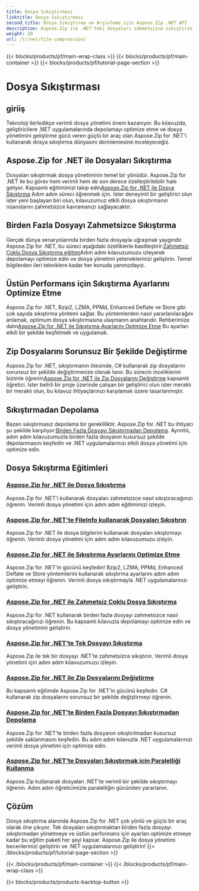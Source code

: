 ```yaml
---
title: Dosya Sıkıştırması
linktitle: Dosya Sıkıştırması
second_title: Dosya Sıkıştırma ve Arşivleme için Aspose.Zip .NET API
description: Aspose.Zip ile .NET'teki dosyaları zahmetsizce sıkıştırın! Optimum sıkıştırma ayarları için Bzip2, LZMA, PPMd, Deflate ve Store yöntemlerini kullanarak adım adım dosya yönetimini öğrenin.
weight: 20
url: /tr/net/file-compression/
---
```


{{< blocks/products/pf/main-wrap-class >}}
{{< blocks/products/pf/main-container >}}
{{< blocks/products/pf/tutorial-page-section >}}

# Dosya Sıkıştırması


## giriiş

Teknoloji ilerledikçe verimli dosya yönetimi önem kazanıyor. Bu kılavuzda, geliştiricilere .NET uygulamalarında depolamayı optimize etme ve dosya yönetimini geliştirme gücü veren güçlü bir araç olan Aspose.Zip for .NET'i kullanarak dosya sıkıştırma dünyasını derinlemesine inceleyeceğiz.

## Aspose.Zip for .NET ile Dosyaları Sıkıştırma
 Dosyaları sıkıştırmak dosya yönetiminin temel bir yönüdür. Aspose.Zip for .NET ile bu görev hem verimli hem de son derece özelleştirilebilir hale geliyor. Kapsamlı eğitimimizi takip edin[Aspose.Zip for .NET ile Dosya Sıkıştırma](./compress-file/) Adım adım süreci öğrenmek için. İster deneyimli bir geliştirici olun ister yeni başlayan biri olun, kılavuzumuz etkili dosya sıkıştırmanın nüanslarını zahmetsizce kavramanızı sağlayacaktır.

## Birden Fazla Dosyayı Zahmetsizce Sıkıştırma
 Gerçek dünya senaryolarında birden fazla dosyayla uğraşmak yaygındır. Aspose.Zip for .NET, bu süreci aşağıdaki özelliklerle basitleştirir:[Zahmetsiz Çoklu Dosya Sıkıştırma eğitimi](./compress-multiple-files/)Adım adım kılavuzumuzu izleyerek depolamayı optimize edin ve dosya yönetimi yeteneklerinizi geliştirin. Temel bilgilerden ileri tekniklere kadar her konuda yanınızdayız.

## Üstün Performans için Sıkıştırma Ayarlarını Optimize Etme
 Aspose.Zip for .NET, Bzip2, LZMA, PPMd, Enhanced Deflate ve Store gibi çok sayıda sıkıştırma yöntemi sağlar. Bu yöntemlerden nasıl yararlanılacağını anlamak, optimum dosya sıkıştırmasına ulaşmanın anahtarıdır. Rehberimize dalın[Aspose.Zip for .NET ile Sıkıştırma Ayarlarını Optimize Etme](./optimizing-compression-settings/) Bu ayarları etkili bir şekilde keşfetmek ve uygulamak.

## Zip Dosyalarını Sorunsuz Bir Şekilde Değiştirme
 Aspose.Zip for .NET, sıkıştırmanın ötesinde, C# kullanarak zip dosyalarını sorunsuz bir şekilde değiştirmenize olanak tanır. Bu sürecin inceliklerini bizimle öğrenin[Aspose.Zip for .NET ile Zip Dosyalarını Değiştirme](./modifying-zip-files/) kapsamlı öğretici. İster belirli bir proje üzerinde çalışan bir geliştirici olun ister meraklı bir meraklı olun, bu kılavuz ihtiyaçlarınızı karşılamak üzere tasarlanmıştır.

## Sıkıştırmadan Depolama
Bazen sıkıştırmasız depolama bir gerekliliktir. Aspose.Zip for .NET bu ihtiyacı şu şekilde karşılıyor:[Birden Fazla Dosyayı Sıkıştırmadan Depolama](./store-multiple-files-no-compression/). Ayrıntılı, adım adım kılavuzumuzla birden fazla dosyanın kusursuz şekilde depolanmasını keşfedin ve .NET uygulamalarınızı etkili dosya yönetimi için optimize edin.

## Dosya Sıkıştırma Eğitimleri
### [Aspose.Zip for .NET ile Dosya Sıkıştırma](./compress-file/)
Aspose.Zip for .NET'i kullanarak dosyaları zahmetsizce nasıl sıkıştıracağınızı öğrenin. Verimli dosya yönetimi için adım adım eğitimimizi izleyin.
### [Aspose.Zip for .NET'te FileInfo kullanarak Dosyaları Sıkıştırın](./compress-files-fileinfo/)
Aspose.Zip for .NET ile dosya bilgilerini kullanarak dosyaları sıkıştırmayı öğrenin. Verimli dosya yönetimi için adım adım kılavuzumuzu izleyin.
### [Aspose.Zip for .NET ile Sıkıştırma Ayarlarını Optimize Etme](./optimizing-compression-settings/)
Aspose.Zip for .NET'in gücünü keşfedin! Bzip2, LZMA, PPMd, Enhanced Deflate ve Store yöntemlerini kullanarak sıkıştırma ayarlarını adım adım optimize etmeyi öğrenin. Verimli dosya sıkıştırmayla .NET uygulamalarınızı geliştirin.
### [Aspose.Zip for .NET ile Zahmetsiz Çoklu Dosya Sıkıştırma](./compress-multiple-files/)
Aspose.Zip for .NET kullanarak birden fazla dosyayı zahmetsizce nasıl sıkıştıracağınızı öğrenin. Bu kapsamlı kılavuzla depolamayı optimize edin ve dosya yönetimini geliştirin.
### [Aspose.Zip for .NET'te Tek Dosyayı Sıkıştırma](./compress-single-file/)
Aspose.Zip ile tek bir dosyayı .NET'te zahmetsizce sıkıştırın. Verimli dosya yönetimi için adım adım kılavuzumuzu izleyin.
### [Aspose.Zip for .NET ile Zip Dosyalarını Değiştirme](./modifying-zip-files/)
Bu kapsamlı eğitimde Aspose.Zip for .NET'in gücünü keşfedin. C# kullanarak zip dosyalarını sorunsuz bir şekilde değiştirmeyi öğrenin.
### [Aspose.Zip for .NET'te Birden Fazla Dosyayı Sıkıştırmadan Depolama](./store-multiple-files-no-compression/)
Aspose.Zip for .NET'te birden fazla dosyanın sıkıştırılmadan kusursuz şekilde saklanmasını keşfedin. Bu adım adım kılavuzla .NET uygulamalarınızı verimli dosya yönetimi için optimize edin.
### [Aspose.Zip for .NET'te Dosyaları Sıkıştırmak için Paralelliği Kullanma](./using-parallelism-compress-files/)
Aspose.Zip kullanarak dosyaları .NET'te verimli bir şekilde sıkıştırmayı öğrenin. Adım adım öğreticimizle paralelliğin gücünden yararlanın.

## Çözüm
Dosya sıkıştırma alanında Aspose.Zip for .NET çok yönlü ve güçlü bir araç olarak öne çıkıyor. Tek dosyaları sıkıştırmaktan birden fazla dosyayı sıkıştırmadan yönetmeye ve üstün performans için ayarları optimize etmeye kadar bu eğitim paketi her şeyi kapsar. Aspose.Zip ile dosya yönetimi becerilerinizi geliştirin ve .NET uygulamalarınızı geliştirin!
{{< /blocks/products/pf/tutorial-page-section >}}

{{< /blocks/products/pf/main-container >}}
{{< /blocks/products/pf/main-wrap-class >}}

{{< blocks/products/products-backtop-button >}}
